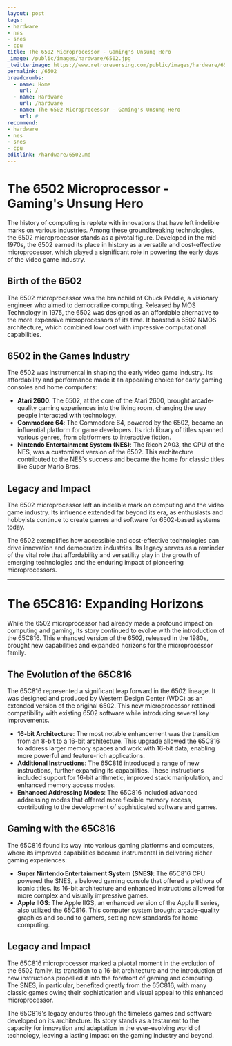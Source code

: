 ```yaml
---
layout: post
tags: 
- hardware
- nes
- snes
- cpu
title: The 6502 Microprocessor - Gaming's Unsung Hero
_image: /public/images/hardware/6502.jpg
_twitterimage: https://www.retroreversing.com/public/images/hardware/6502.jpg
permalink: /6502
breadcrumbs:
  - name: Home
    url: /
  - name: Hardware
    url: /hardware
  - name: The 6502 Microprocessor - Gaming's Unsung Hero
    url: #
recommend: 
- hardware
- nes
- snes
- cpu
editlink: /hardware/6502.md
---
```

# The 6502 Microprocessor - Gaming's Unsung Hero

The history of computing is replete with innovations that have left indelible marks on various industries. Among these groundbreaking technologies, the 6502 microprocessor stands as a pivotal figure. Developed in the mid-1970s, the 6502 earned its place in history as a versatile and cost-effective microprocessor, which played a significant role in powering the early days of the video game industry.

## Birth of the 6502

The 6502 microprocessor was the brainchild of Chuck Peddle, a visionary engineer who aimed to democratize computing. Released by MOS Technology in 1975, the 6502 was designed as an affordable alternative to the more expensive microprocessors of its time. It boasted a 6502 NMOS architecture, which combined low cost with impressive computational capabilities.

## 6502 in the Games Industry

The 6502 was instrumental in shaping the early video game industry. Its affordability and performance made it an appealing choice for early gaming consoles and home computers:
* **Atari 2600**: The 6502, at the core of the Atari 2600, brought arcade-quality gaming experiences into the living room, changing the way people interacted with technology.
* **Commodore 64**: The Commodore 64, powered by the 6502, became an influential platform for game developers. Its rich library of titles spanned various genres, from platformers to interactive fiction.
* **Nintendo Entertainment System (NES)**: The Ricoh 2A03, the CPU of the NES, was a customized version of the 6502. This architecture contributed to the NES's success and became the home for classic titles like Super Mario Bros.


## Legacy and Impact

The 6502 microprocessor left an indelible mark on computing and the video game industry. Its influence extended far beyond its era, as enthusiasts and hobbyists continue to create games and software for 6502-based systems today.

The 6502 exemplifies how accessible and cost-effective technologies can drive innovation and democratize industries. Its legacy serves as a reminder of the vital role that affordability and versatility play in the growth of emerging technologies and the enduring impact of pioneering microprocessors.

---
# The 65C816: Expanding Horizons

While the 6502 microprocessor had already made a profound impact on computing and gaming, its story continued to evolve with the introduction of the 65C816. This enhanced version of the 6502, released in the 1980s, brought new capabilities and expanded horizons for the microprocessor family.

## The Evolution of the 65C816

The 65C816 represented a significant leap forward in the 6502 lineage. It was designed and produced by Western Design Center (WDC) as an extended version of the original 6502. This new microprocessor retained compatibility with existing 6502 software while introducing several key improvements.

* **16-bit Architecture**: The most notable enhancement was the transition from an 8-bit to a 16-bit architecture. This upgrade allowed the 65C816 to address larger memory spaces and work with 16-bit data, enabling more powerful and feature-rich applications.
* **Additional Instructions**: The 65C816 introduced a range of new instructions, further expanding its capabilities. These instructions included support for 16-bit arithmetic, improved stack manipulation, and enhanced memory access modes.
* **Enhanced Addressing Modes**: The 65C816 included advanced addressing modes that offered more flexible memory access, contributing to the development of sophisticated software and games.

## Gaming with the 65C816

The 65C816 found its way into various gaming platforms and computers, where its improved capabilities became instrumental in delivering richer gaming experiences:
* **Super Nintendo Entertainment System (SNES)**: The 65C816 CPU powered the SNES, a beloved gaming console that offered a plethora of iconic titles. Its 16-bit architecture and enhanced instructions allowed for more complex and visually impressive games.
* **Apple IIGS**: The Apple IIGS, an enhanced version of the Apple II series, also utilized the 65C816. This computer system brought arcade-quality graphics and sound to gamers, setting new standards for home computing.

## Legacy and Impact

The 65C816 microprocessor marked a pivotal moment in the evolution of the 6502 family. Its transition to a 16-bit architecture and the introduction of new instructions propelled it into the forefront of gaming and computing. The SNES, in particular, benefited greatly from the 65C816, with many classic games owing their sophistication and visual appeal to this enhanced microprocessor.

The 65C816's legacy endures through the timeless games and software developed on its architecture. Its story stands as a testament to the capacity for innovation and adaptation in the ever-evolving world of technology, leaving a lasting impact on the gaming industry and beyond.